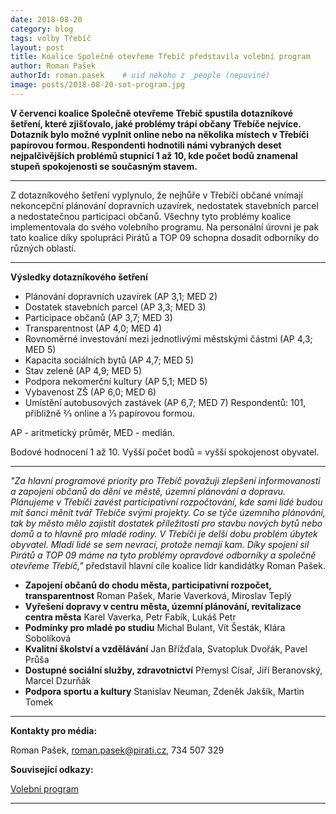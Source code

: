```yaml
---
date: 2018-08-20
category: blog
tags: volby Třebíč
layout: post
title: Koalice Společně otevřeme Třebíč představila volební program
author: Roman Pašek
authorId: roman.pasek    # uid nekoho z _people (nepoviné)
image: posts/2018-08-20-sot-program.jpg
---
```


**V červenci koalice Společně otevřeme Třebíč spustila dotazníkové šetření, které zjišťovalo, jaké problémy trápí občany Třebíče nejvíce. Dotazník bylo možné vyplnit online nebo na několika místech v Třebíči papírovou formou. Respondenti hodnotili námi vybraných deset nejpalčivějších problémů stupnicí 1 až 10, kde počet bodů znamenal stupeň spokojenosti se současným stavem.**

---

Z dotazníkového šetření vyplynulo, že nejhůře v Třebíči občané vnímají nekoncepční plánování dopravních uzavírek, nedostatek stavebních parcel a nedostatečnou participaci občanů. Všechny tyto problémy koalice implementovala do svého volebního programu. Na personální úrovni je pak tato koalice díky spolupráci Pirátů a TOP 09 schopna dosadit odborníky do různých oblastí.

---

**Výsledky dotazníkového šetření**
* Plánování dopravních uzavírek (AP 3,1; MED 2)
* Dostatek stavebních parcel (AP 3,3; MED 3)
* Participace občanů (AP 3,7; MED 3)
* Transparentnost (AP 4,0; MED 4)
* Rovnoměrné investování mezi jednotlivými městskými částmi (AP 4,3; MED 5)
* Kapacita sociálních bytů (AP 4,7; MED 5)
* Stav zeleně (AP 4,9; MED 5)
* Podpora nekomerční kultury (AP 5,1; MED 5)
* Vybavenost ZŠ (AP 6,0; MED 6)
* Umístění autobusových zastávek (AP 6,7; MED 7)
Respondentů: 101, přibližně 2⁄3 online a 1⁄3 papírovou formou. 

AP - aritmetický průměr, MED - medián. 

Bodové hodnocení 1 až 10. Vyšší počet bodů = vyšší spokojenost obyvatel.

---

_"Za hlavní programové priority pro Třebíč považuji zlepšení informovanosti a zapojení občanů do dění ve městě, územní plánování a dopravu. Plánujeme v Třebíči zavést participativní rozpočtování, kde sami lidé budou mít šanci měnit tvář Třebíče svými projekty. Co se týče územního plánování, tak by město mělo zajistit dostatek příležitostí pro stavbu nových bytů nebo domů a to hlavně pro mladé rodiny. V Třebíči je delší dobu problém úbytek obyvatel. Mladí lidé se sem nevrací, protože nemají kam. Díky spojení sil Pirátů a TOP 09 máme na tyto problémy opravdové odborníky a společně otevřeme Třebíč,"_ představil hlavní cíle koalice lídr kandidátky Roman Pašek.

* **Zapojení občanů do chodu města, participativní rozpočet, transparentnost**
    Roman Pašek, Marie Vaverková, Miroslav Teplý
* **Vyřešení dopravy v centru města, územní plánování, revitalizace centra města**
    Karel Vaverka, Petr Fabík, Lukáš Petr
* **Podmínky pro mladé po studiu**
    Michal Bulant, Vít Šesták, Klára Sobolíková
* **Kvalitní školství a vzdělávání**
    Jan Břížďala, Svatopluk Dvořák, Pavel Průša
* **Dostupné sociální služby, zdravotnictví**
    Přemysl Císař, Jiří Beranovský, Marcel Dzurňák
* **Podpora sportu a kultury**
    Stanislav Neuman, Zdeněk Jakšík, Martin Tomek

---

**Kontakty pro média:**

Roman Pašek, roman.pasek@pirati.cz, 734 507 329


**Související odkazy:**

[Volební program](http://spolecneotevremetrebic.cz/program/)

---
